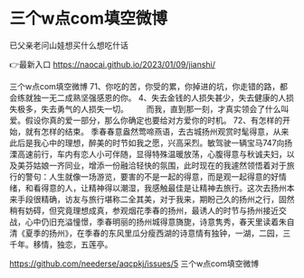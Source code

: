 # 三个w点com填空微博
已父亲老问山娃想买什么想吃什话

👉最新入口 https://naocai.github.io/2023/01/09/jianshi/

三个w点com填空微博		71、你吃的苦，你受的累，你掉进的坑，你走错的路，都会练就独一无二成熟坚强感恩的你。
	4、失去金钱的人损失甚少，失去健康的人损失极多，失去勇气的人损失一切。
　　而我，直到那一刻，才真实领会了什么叫爱。假设你真的爱一部分，那么你确定也要给对方爱你的时机。
	72、有怎样的开始，就有怎样的结束。
	季春春意盎然莺啼燕语，去古城扬州观赏时髦得意，从来此后是我心中的理想，醉美的时节如我之愿，兴高采烈。敏驾驶一辆宝马747向扬溧高速前行，车内有恋人小可伴随，显得特殊温暖放荡，心腹得意与秋诚夫妇，以及美芬姑娘一齐同业，增添一份融洽轻快的氛围，此时现在的我遽然领悟着对于旅行的警句：人生就像一场游览，要害的不是一起的得意，而是观一起得意的好情绪，和看得意的人，让精神得以潮湿，我感触最佳是让精神去旅行。这次去扬州本来手段很精确，访友与旅行堪称二全其美，对于我来，期盼己久的扬州之行，固然稍有妨碍，但究竟理想成真，参观烟花季春的扬州，最诱人的时节与扬州接近交战，心中仍旧充溢憧憬，季春明丽的扬州城得意旖旎，诗意隽秀，春天里读着朱自清《夏季的扬州》，在季春的东风里瓜分瘦西湖的诗意情有独钟，一湖，二园，三千年。移情，独恋，五莲亭。

https://github.com/neederse/aqcpkj/issues/5
三个w点com填空微博
